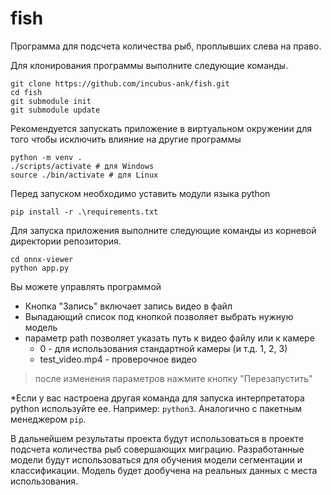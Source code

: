 # fish

Программа для подсчета количества рыб, проплывших слева на право.

Для клонирования программы выполните следующие команды.

```
git clone https://github.com/incubus-ank/fish.git
cd fish
git submodule init
git submodule update
```

Рекомендуется запускать приложение в виртуальном окружении для того чтобы исключить влияние на другие программы

```
python -m venv .
./scripts/activate # для Windows
source ./bin/activate # для Linux
```

Перед запуском необходимо уставить модули языка python

```
pip install -r .\requirements.txt
```

Для запуска приложения выполните следующие команды из корневой директории репозитория.

```
cd onnx-viewer
python app.py
```

Вы можете управлять программой

+ Кнопка "Запись" включает запись видео в файл
+ Выпадающий список под кнопкой позволяет выбрать нужную модель
+ параметр path позволяет указать путь к видео файлу или к камере
  + 0 - для использования стандартной камеры (и т.д. 1, 2, 3)
  + test_video.mp4 - проверочное видео
 
> после изменения параметров нажмите кнопку "Перезапустить"


*Если у вас настроена другая команда для запуска интерпретатора python используйте ее. Например: `python3`. Аналогично с пакетным менеджером `pip`.

В дальнейшем результаты проекта будут использоваться в проекте подсчета количества рыб совершающих миграцию. Разработанные модели будут использоваться для обучения модели сегментации и классификации. Модель будет дообучена на реальных данных с места использования.
